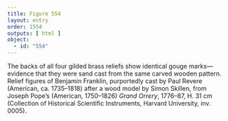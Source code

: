 ```yaml
---
title: Figure 554
layout: entry
order: 1554
outputs: [ html ]
object:
  - id: "554"
---
```


The backs of all four gilded brass reliefs show identical gouge marks—evidence that they were sand cast from the same carved wooden pattern. Relief figures of Benjamin Franklin, purportedly cast by Paul Revere (American, ca. 1735–1818) after a wood model by Simon Skillen, from Joseph Pope’s (American, 1750–1826) *Grand Orrery*, 1776–87, H. 31 cm (Collection of Historical Scientific Instruments, Harvard University, inv. 0005).
